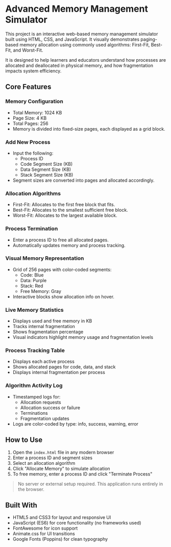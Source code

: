 # Advanced Memory Management Simulator

This project is an interactive web-based memory management simulator built using HTML, CSS, and JavaScript. It visually demonstrates paging-based memory allocation using commonly used algorithms: First-Fit, Best-Fit, and Worst-Fit.

It is designed to help learners and educators understand how processes are allocated and deallocated in physical memory, and how fragmentation impacts system efficiency.

## Core Features

### Memory Configuration

- Total Memory: 1024 KB  
- Page Size: 4 KB  
- Total Pages: 256  
- Memory is divided into fixed-size pages, each displayed as a grid block.

### Add New Process

- Input the following:
  - Process ID  
  - Code Segment Size (KB)  
  - Data Segment Size (KB)  
  - Stack Segment Size (KB)  
- Segment sizes are converted into pages and allocated accordingly.

### Allocation Algorithms

- First-Fit: Allocates to the first free block that fits.  
- Best-Fit: Allocates to the smallest sufficient free block.  
- Worst-Fit: Allocates to the largest available block.

### Process Termination

- Enter a process ID to free all allocated pages.  
- Automatically updates memory and process tracking.

### Visual Memory Representation

- Grid of 256 pages with color-coded segments:
  - Code: Blue  
  - Data: Purple  
  - Stack: Red  
  - Free Memory: Gray  
- Interactive blocks show allocation info on hover.

### Live Memory Statistics

- Displays used and free memory in KB  
- Tracks internal fragmentation  
- Shows fragmentation percentage  
- Visual indicators highlight memory usage and fragmentation levels

### Process Tracking Table

- Displays each active process  
- Shows allocated pages for code, data, and stack  
- Displays internal fragmentation per process

### Algorithm Activity Log

- Timestamped logs for:
  - Allocation requests  
  - Allocation success or failure  
  - Terminations  
  - Fragmentation updates  
- Logs are color-coded by type: info, success, warning, error

## How to Use

1. Open the `index.html` file in any modern browser  
2. Enter a process ID and segment sizes  
3. Select an allocation algorithm  
4. Click "Allocate Memory" to simulate allocation  
5. To free memory, enter a process ID and click "Terminate Process"

> No server or external setup required. This application runs entirely in the browser.

## Built With

- HTML5 and CSS3 for layout and responsive UI  
- JavaScript (ES6) for core functionality (no frameworks used)  
- FontAwesome for icon support  
- Animate.css for UI transitions  
- Google Fonts (Poppins) for clean typography
